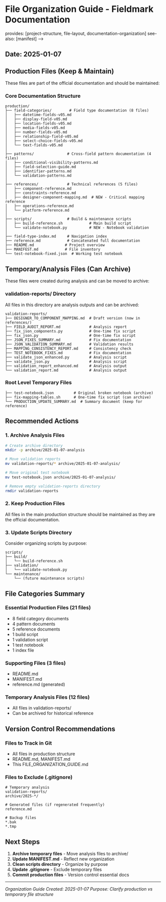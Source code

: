 # File Organization Guide - Fieldmark Documentation

<!-- discovery:metadata

<!-- structured:metadata
meta:purpose: technical-reference
meta:summary: Project structure and file naming conventions for Fieldmark documentation.
meta:generates: lookup-tables
meta:requires: [fieldmark-knowledge]
meta:version: 3.0.0
meta:document: file_organization_guide
meta:depth-tags: [essential]
-->

provides: [project-structure, file-layout, documentation-organization]
see-also: [manifest]
-->


## Date: 2025-01-07

## Production Files (Keep & Maintain)

These files are part of the official documentation and should be maintained:

### Core Documentation Structure
```
production/
├── field-categories/        # Field type documentation (8 files)
│   ├── datetime-fields-v05.md
│   ├── display-field-v05.md
│   ├── location-fields-v05.md
│   ├── media-fields-v05.md
│   ├── number-fields-v05.md
│   ├── relationship-field-v05.md
│   ├── select-choice-fields-v05.md
│   └── text-fields-v05.md
│
├── patterns/               # Cross-field pattern documentation (4 files)
│   ├── conditional-visibility-patterns.md
│   ├── field-selection-guide.md
│   ├── identifier-patterns.md
│   └── validation-patterns.md
│
├── references/             # Technical references (5 files)
│   ├── component-reference.md
│   ├── constraints-reference.md
│   ├── designer-component-mapping.md  # NEW - Critical mapping reference
│   ├── operations-reference.md
│   └── platform-reference.md
│
├── scripts/                # Build & maintenance scripts
│   ├── build-reference.sh            # Main build script
│   └── validate-notebook.py          # NEW - Notebook validation
│
├── field-type-index.md     # Navigation index
├── reference.md            # Concatenated full documentation
├── README.md              # Project overview
├── MANIFEST.md            # File inventory
└── test-notebook-fixed.json  # Working test notebook
```

## Temporary/Analysis Files (Can Archive)

These files were created during analysis and can be moved to archive:

### validation-reports/ Directory
All files in this directory are analysis outputs and can be archived:
```
validation-reports/
├── DESIGNER_TO_COMPONENT_MAPPING.md  # Draft version (now in references/)
├── FIELD_AUDIT_REPORT.md             # Analysis report
├── fix_json_components.py            # One-time fix script
├── fix_json.py                       # One-time fix script
├── JSON_FIXES_SUMMARY.md             # Fix documentation
├── JSON_VALIDATION_SUMMARY.md        # Validation results
├── MAPPING_CONSISTENCY_REPORT.md     # Consistency check
├── TEST_NOTEBOOK_FIXES.md            # Fix documentation
├── validate_json_enhanced.py         # Analysis script
├── validate_json.py                  # Analysis script
├── validation_report_enhanced.md     # Analysis output
└── validation_report.md              # Analysis output
```

### Root Level Temporary Files
```
├── test-notebook.json         # Original broken notebook (archive)
├── fix-mapping-tables.sh      # One-time fix script (can archive)
└── PRODUCTION_UPDATE_SUMMARY.md  # Summary document (keep for reference)
```

## Recommended Actions

### 1. Archive Analysis Files
```bash
# Create archive directory
mkdir -p archive/2025-01-07-analysis

# Move validation reports
mv validation-reports/* archive/2025-01-07-analysis/

# Move original test notebook
mv test-notebook.json archive/2025-01-07-analysis/

# Remove empty validation-reports directory
rmdir validation-reports
```

### 2. Keep Production Files
All files in the main production structure should be maintained as they are the official documentation.

### 3. Update Scripts Directory
Consider organizing scripts by purpose:
```
scripts/
├── build/
│   └── build-reference.sh
├── validation/
│   └── validate-notebook.py
└── maintenance/
    └── (future maintenance scripts)
```

## File Categories Summary

### Essential Production Files (21 files)
- 8 field category documents
- 4 pattern documents
- 5 reference documents
- 1 build script
- 1 validation script
- 1 test notebook
- 1 index file

### Supporting Files (3 files)
- README.md
- MANIFEST.md
- reference.md (generated)

### Temporary Analysis Files (12 files)
- All files in validation-reports/
- Can be archived for historical reference

## Version Control Recommendations

### Files to Track in Git
- All files in production structure
- README.md, MANIFEST.md
- This FILE_ORGANIZATION_GUIDE.md

### Files to Exclude (.gitignore)
```
# Temporary analysis
validation-reports/
archive/2025-*/

# Generated files (if regenerated frequently)
reference.md

# Backup files
*.bak
*.tmp
```

## Next Steps

1. **Archive temporary files** - Move analysis files to archive/
2. **Update MANIFEST.md** - Reflect new organization
3. **Clean scripts directory** - Organize by purpose
4. **Update .gitignore** - Exclude temporary files
5. **Commit production files** - Version control essential docs

---

*Organization Guide Created: 2025-01-07*
*Purpose: Clarify production vs temporary file structure*
